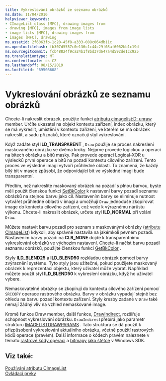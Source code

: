 ```yaml
---
title: Vykreslování obrázků ze seznamu obrázků
ms.date: 11/04/2016
helpviewer_keywords:
- CImageList class [MFC], drawing images from
- drawing [MFC], images from image lists
- image lists [MFC], drawing images from
- images [MFC], drawing
ms.assetid: 2f6063fb-1c28-45f8-a333-008c064db11c
ms.openlocfilehash: fb307d5557c0e136c1c44c29f08af6062bb1c19d
ms.sourcegitcommit: fcb48824f9ca24b1f8bd37d647a4d592de1cc925
ms.translationtype: MT
ms.contentlocale: cs-CZ
ms.lasthandoff: 08/15/2019
ms.locfileid: "69508608"
---
```

# <a name="drawing-images-from-an-image-list"></a>Vykreslování obrázků ze seznamu obrázků

Chcete-li nakreslit obrázek, použijte funkci [atributu cimagelist:D: unraw](../mfc/reference/cimagelist-class.md#draw) member. Určíte ukazatel na objekt kontextu zařízení, index obrázku, který se má vykreslit, umístění v kontextu zařízení, ve kterém se má obrázek nakreslit, a sadu příznaků, které označují styl vykreslování.

Když zadáte styl **ILD_TRANSPARENT** , `Draw` použije se proces nakreslení maskovaného obrázku se dvěma kroky. Nejprve provede logickou a operaci na bitech obrázku a bitů masky. Pak provede operaci Logical-XOR u výsledků první operace a bitů na pozadí kontextu cílového zařízení. Tento proces ve výsledné imagi vytvoří průhledné oblasti. To znamená, že každý bílý bit v masce způsobí, že odpovídající bit ve výsledné imagi bude transparentní.

Předtím, než nakreslíte maskovaný obrázek na pozadí s plnou barvou, byste měli použít členskou funkci [SetBkColor](../mfc/reference/cimagelist-class.md#setbkcolor) k nastavení barvy pozadí seznamu obrázků na stejnou barvu jako cíl. Nastavením barvy se eliminuje nutnost vytvářet průhledné oblasti v imagi a umožňují `Draw` jednoduše zkopírovat image do kontextu cílového zařízení, což vede k výraznému nárůstu výkonu. Chcete-li nakreslit obrázek, určete styl **ILD_NORMAL** při volání `Draw`.

Můžete nastavit barvu pozadí pro seznam s maskovánými obrázky ([atributu CImageList](../mfc/reference/cimagelist-class.md)) kdykoli, aby správně nastavila na jakémkoli pevném pozadí. Nastavením barvy pozadí na **CLR_NONE** dojde k transparentnímu vykreslování obrázků ve výchozím nastavení. Chcete-li načíst barvu pozadí seznamu obrázků, použijte členskou funkci [GetBkColor](../mfc/reference/cimagelist-class.md#getbkcolor) .

Styly **ILD_BLEND25** a **ILD_BLEND50** rozkladou obrázek pomocí barvy zvýraznění systému. Tyto styly jsou užitečné, pokud použijete maskovaný obrázek k reprezentaci objektu, který uživatel může vybrat. Například můžete použít styl **ILD_BLEND50** k vykreslení obrázku, když ho uživatel vybere.

Nemaskovatelné obrázky se zkopírují do kontextu cílového zařízení pomocí `SRCCOPY` operace rastrového obrázku. Barvy v obrázku vypadají stejně bez ohledu na barvu pozadí kontextu zařízení. Styly kresby zadané v `Draw` také nemají žádný vliv na vzhled nemaskované image.

Kromě funkce Draw member, další funkce, [DrawIndirect](../mfc/reference/cimagelist-class.md#drawindirect), rozšiřuje schopnost vykreslování obrázku. `DrawIndirect`přebírá jako parametr strukturu [IMAGELISTDRAWPARAMS](/windows/win32/api/commctrl/ns-commctrl-imagelistdrawparams) . Tato struktura se dá použít k přizpůsobení vykreslování aktuálního obrázku, včetně použití rastrových kódů operace (pravém). Další informace o kódech pravém naleznete v tématu [rastrové kódy operací](/windows/win32/gdi/raster-operation-codes) a [bitmapy jako štětce](/windows/win32/gdi/bitmaps-as-brushes) v Windows SDK.

## <a name="see-also"></a>Viz také:

[Používání atributu CImageList](../mfc/using-cimagelist.md)<br/>
[Ovládací prvky](../mfc/controls-mfc.md)
